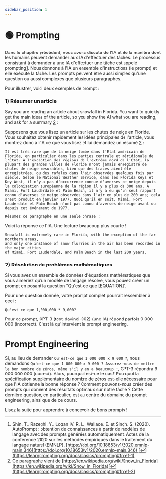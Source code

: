 ```yaml
---
sidebar_position: 1
---
```

# 🟢 Prompting

Dans le chapitre précédent, nous avons discuté de l'IA et de la manière dont les humains peuvent demander aux IA d'effectuer des tâches. Le processus consistant à demander à une IA d'effectuer une tâche est appelé prompting[1](https://learnprompting.org/docs/basics/prompting#fn-1). Nous donnons à l'IA un ensemble d'instructions (le prompt) et elle exécute la tâche. Les prompts peuvent être aussi simples qu'une question ou aussi complexes que plusieurs paragraphes.

Pour illustrer, voici deux exemples de prompt :

### 1) Résumer un article[](https://learnprompting.org/docs/basics/prompting#1-summarizing-an-article)

Say you are reading an article about snowfall in Florida. You want to quickly get the main ideas of the article, so you show the AI what you are reading, and ask for a summary [2](https://learnprompting.org/docs/basics/prompting#fn-2) :

Supposons que vous lisez un article sur les chutes de neige en Floride. Vous souhaitez obtenir rapidement les idées principales de l'article, vous montrez donc à l'IA ce que vous lisez et lui demandez un résumé [2](https://learnprompting.org/docs/basics/prompting#fn-2) :

```
Il est très rare que de la neige tombe dans l'État américain de Floride, en particulier dans les parties centrale et méridionale de l'État. À l'exception des régions de l'extrême nord de l'État, la plupart des grandes villes de Floride n'ont jamais enregistré de chutes de neige mesurables, bien que des traces aient été enregistrées, ou des rafales dans l'air observées quelques fois par siècle. Selon le National Weather Service, dans les Florida Keys et Key West, il n'y a pas d'occurrence connue d'averses de neige depuis la colonisation européenne de la région il y a plus de 300 ans. À Miami, Fort Lauderdale et Palm Beach, il n'y a eu qu'un seul rapport connu d'averses de neige observées dans l'air en plus de 200 ans; cela s'est produit en janvier 1977. Quoi qu'il en soit, Miami, Fort Lauderdale et Palm Beach n'ont pas connu d'averses de neige avant ou depuis cet événement de 1977.

Résumez ce paragraphe en une seule phrase :
```

Voici la réponse de l'IA. Une lecture beaucoup plus courte !

```
Snowfall is extremely rare in Florida, with the exception of the far northern areas, 
and only one instance of snow flurries in the air has been recorded in the major cities 
of Miami, Fort Lauderdale, and Palm Beach in the last 200 years.
```

### 2) Résolution de problèmes mathématiques[](https://learnprompting.org/docs/basics/prompting#2-math-word-problem-solving)

Si vous avez un ensemble de données d'équations mathématiques que vous aimeriez qu'un modèle de langage résolve, vous pouvez créer un prompt en posant la question "Qu'est-ce que [EQUATION]".

Pour une question donnée, votre prompt complet pourrait ressembler à ceci :

```
Qu'est ce que 1,000,000 * 9,000?
```

Pour ce prompt, GPT-3 (text-davinci-002) (une IA) répond parfois 9 000 000 (incorrect). C'est là qu'intervient le prompt engineering.

# Prompt Engineering

Si, au lieu de demander `Qu'est-ce que 1 000 000 x 9 000 ?`, nous demandons `Qu'est-ce que 1 000 000 x 9 000 ? Assurez-vous de mettre le bon nombre de zéros, même s'il y en a beaucoup :`, GPT-3 répondra 9 000 000 000 (correct). Alors, pourquoi est-ce le cas? Pourquoi la spécification supplémentaire du nombre de zéros est-elle nécessaire pour que l'IA obtienne la bonne réponse ? Comment pouvons-nous créer des prompts qui donnent des résultats optimaux sur notre tâche ? Cette dernière question, en particulier, est au centre du domaine du prompt engineering, ainsi que de ce cours.

Lisez la suite pour apprendre à concevoir de bons prompts !

---

1.  Shin, T., Razeghi, Y., Logan IV, R. L., Wallace, E. et Singh, S. (2020). AutoPrompt : obtention de connaissances à partir de modèles de langage avec des prompts générées automatiquement. Actes de la conférence 2020 sur les méthodes empiriques dans le traitement du langage naturel (EMNLP). [https://doi.org/10.18653/v1/2020.emnlp-main.346](https://doi.org/10.18653/v1/2020.emnlp-main.346) [↩](https://learnprompting.org/docs/basics/prompting#fnref-1)
2. Ce paragraphe vient de [https://en.wikipedia.org/wiki/Snow_in_Florida](https://en.wikipedia.org/wiki/Snow_in_Florida)[↩](https://learnprompting.org/docs/basics/prompting#fnref-2)